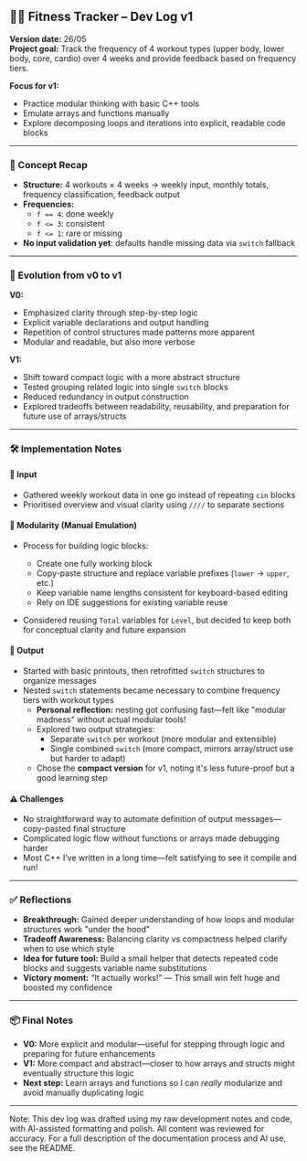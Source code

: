 ## 🏋️‍♀️ Fitness Tracker – Dev Log v1  


**Version date:** 26/05  
**Project goal:** Track the frequency of 4 workout types (upper body, lower body, core, cardio) over 4 weeks and provide feedback based on frequency tiers.  

**Focus for v1:**  
- Practice modular thinking with basic C++ tools  
- Emulate arrays and functions manually  
- Explore decomposing loops and iterations into explicit, readable code blocks

---
### 🧠 Concept Recap
- **Structure:** 4 workouts × 4 weeks → weekly input, monthly totals, frequency classification, feedback output  
- **Frequencies:**  
  - `f == 4`: done weekly  
  - `f <= 3`: consistent 
  - `f <= 1`: rare or missing  
- **No input validation yet**: defaults handle missing data via `switch` fallback

---
### 🔁 Evolution from v0 to v1

**V0:**  
- Emphasized clarity through step-by-step logic  
- Explicit variable declarations and output handling  
- Repetition of control structures made patterns more apparent  
- Modular and readable, but also more verbose

**V1:**  
- Shift toward compact logic with a more abstract structure  
- Tested grouping related logic into single `switch` blocks  
- Reduced redundancy in output construction  
- Explored tradeoffs between readability, reusability, and preparation for future use of arrays/structs

---
### 🛠 Implementation Notes

#### 🧾 Input
- Gathered weekly workout data in one go instead of repeating `cin` blocks  
- Prioritised overview and visual clarity using `////` to separate sections

#### 🧠 Modularity (Manual Emulation)
- Process for building logic blocks:
  - Create one fully working block  
  - Copy-paste structure and replace variable prefixes (`lower` → `upper`, etc.)  
  - Keep variable name lengths consistent for keyboard-based editing  
  - Rely on IDE suggestions for existing variable reuse

- Considered reusing `Total` variables for `Level`, but decided to keep both for conceptual clarity and future expansion

#### 🧾 Output
- Started with basic printouts, then retrofitted `switch` structures to organize messages  
- Nested `switch` statements became necessary to combine frequency tiers with workout types  
  - **Personal reflection:** nesting got confusing fast—felt like "modular madness" without actual modular tools!  
  - Explored two output strategies:
    - Separate `switch` per workout (more modular and extensible)
    - Single combined `switch` (more compact, mirrors array/struct use but harder to adapt)
  - Chose the **compact version** for v1, noting it's less future-proof but a good learning step

#### ⚠️ Challenges
- No straightforward way to automate definition of output messages—copy-pasted final structure  
- Complicated logic flow without functions or arrays made debugging harder  
- Most C++ I’ve written in a long time—felt satisfying to see it compile and run!

---
### ✅ Reflections

- **Breakthrough:** Gained deeper understanding of how loops and modular structures work "under the hood"  
- **Tradeoff Awareness:** Balancing clarity vs compactness helped clarify when to use which style  
- **Idea for future tool:** Build a small helper that detects repeated code blocks and suggests variable name substitutions  
- **Victory moment:** “It actually works!” — This small win felt huge and boosted my confidence

---
### 📦 Final Notes

- **V0:** More explicit and modular—useful for stepping through logic and preparing for future enhancements  
- **V1:** More compact and abstract—closer to how arrays and structs might eventually structure this logic  
- **Next step:** Learn arrays and functions so I can *really* modularize and avoid manually duplicating logic

---

Note: This dev log was drafted using my raw development notes and code, with AI-assisted formatting and polish. All content was reviewed for accuracy. For a full description of the documentation process and AI use, see the README.

